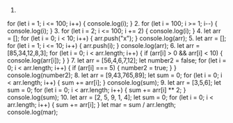 1. 
for (let i = 1; i <= 100; i++) {
  console.log(i);
}
2.
for (let i = 100; i >= 1; i--) {
  console.log(i);
}
3.
for (let i = 2; i <= 100; i += 2) {
  console.log(i);
}
4.
let arr = [];
for (let i = 0; i < 10; i++) {
  arr.push("x");
}
console.log(arr);
5.
let arr = [];
for (let i = 1; i <= 10; i++) {
  arr.push(i);
}
console.log(arr);
6.
let arr = [85,34,12,8,3];
for (let i = 0; i < arr.length; i++) {
  if (arr[i] > 0 && arr[i] < 10) {
    console.log(arr[i]);
  }
}
7.
let arr = [56,4,6,7,12];
let number2 = false;
for (let i = 0; i < arr.length; i++) {
  if (arr[i] === 5) {
    number2 = true;
  }
}
console.log(number2);
8.
let arr = [9,43,765,89];
let sum = 0;
for (let i = 0; i < arr.length; i++) {
  sum += arr[i];
}
console.log(sum);
9.
let arr = [3,5,6];
let sum = 0;
for (let i = 0; i < arr.length; i++) {
  sum += arr[i] ** 2;
}
console.log(sum);
10.
let arr = [2, 5, 9, 1, 4];
let sum = 0;
for (let i = 0; i < arr.length; i++) {
  sum += arr[i];
}
let mar = sum / arr.length;
console.log(mar);
